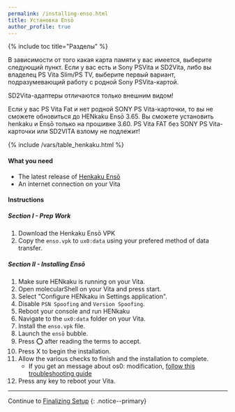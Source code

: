 ```yaml
---
permalink: /installing-enso.html
title: Установка Ensō 
author_profile: true
---
```

{% include toc title="Разделы" %}

В зависимости от того какая карта памяти у вас имеется, выберите следующий пункт. Если у вас есть и Sony PSVita и SD2Vita, либо вы владелец PS Vita Slim/PS TV, выберите первый вариант, подразумевающий работу с родной Sony PSVita-картой. 

SD2Vita-адаптеры отличаются только внешним видом!

Если у вас PS Vita Fat и нет родной SONY PS Vita-карточки, то вы не сможете обновиться до HENkaku Ensō 3.65. Вы сможете установить henkaku и Ensō только на прошивке 3.60. PS Vita FAT без SONY PS Vita-карточки или SD2VITA взлому не подлежит! 

{% include /vars/table_henkaku.html %}

#### What you need

* The latest release of [Henkaku Ensō](http://enso.henkaku.xyz/)
* An internet connection on your Vita

#### Instructions

##### Section I - Prep Work

1. Download the Henkaku Ensō VPK 
2. Copy the `enso.vpk` to `ux0:data` using your prefered method of data transfer. 

##### Section II - Installing Ensō

1. Make sure HENkaku is running on your Vita.
2. Open molecularShell on your Vita and press start.
3. Select "Configure HENkaku in Settings application".
4. Disable `PSN Spoofing` and `Version Spoofing`.
5. Reboot your console and run HENkaku
6. Navigate to the `ux0:data` folder on your Vita.
7. Install the `enso.vpk` file.
8. Launch the `ensō` bubble.
9. Press ⭕ after reading the terms to accept.
10. Press X to begin the installation.
11. Allow the various checks to finish and the installation to complete. 
    * If you get an message about os0: modification, [follow this troubleshooting guide](troubleshooting#ts_os0-modification)
12. Press any key to reboot your Vita.

* * *

Continue to [Finalizing Setup](finalizing-setup) {: .notice--primary}
